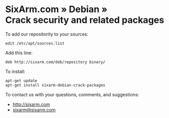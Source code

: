 # SixArm.com » Debian » <br> Crack security and related packages

To add our repositority to your sources:

    edit /etc/apt/sources.list

Add this line:

    deb http://sixarm.com/deb/repository binary/

To install:

    apt-get update
    apt-get install sixarm-debian-crack-packages
 
To contact us with your questions, comments, and suggestions:

  * http://sixarm.com
  * sixarm@sixarm.com

